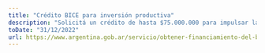 ```yaml
---
title: "Crédito BICE para inversión productiva"
description: "Solicitá un crédito de hasta $75.000.000 para impulsar la reactivación productiva de tu MiPyMe."
toDate: "31/12/2022"
url: https://www.argentina.gob.ar/servicio/obtener-financiamiento-del-bice-para-inversion-productiva
---
```

